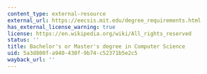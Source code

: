 ```yaml
---
content_type: external-resource
external_url: https://eecsis.mit.edu/degree_requirements.html
has_external_license_warning: true
license: https://en.wikipedia.org/wiki/All_rights_reserved
status: ''
title: Bachelor's or Master's degree in Computer Science
uid: 5a3d800f-a940-430f-9b74-c52371b5e2c5
wayback_url: ''
---
```

